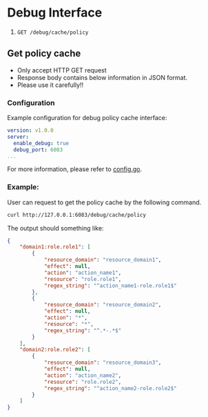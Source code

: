 # Debug Interface

1. `GET /debug/cache/policy`


## Get policy cache

- Only accept HTTP GET request
- Response body contains below information in JSON format.
- Please use it carefully!!

### Configuration

Example configuration for debug policy cache interface:

```yaml
version: v1.0.0
server:
  enable_debug: true
  debug_port: 6083
...
```

For more information, please refer to [config.go](../config/config.go).

### Example:

User can request to get the policy cache by the following command.

```bash
curl http://127.0.0.1:6083/debug/cache/policy
```

The output should something like:

```json
{
    "domain1:role.role1": [
        {
            "resource_domain": "resource_domain1",
            "effect": null,
            "action": "action_name1",
            "resource": "role.role1",
            "regex_string": "^action_name1-role.role1$"
        },
        {
            "resource_domain": "resource_domain2",
            "effect": null,
            "action": "*",
            "resource": "*",
            "regex_string": "^.*-.*$"
        }
    ],
    "domain2:role.role2": [
        {
            "resource_domain": "resource_domain3",
            "effect": null,
            "action": "action_name2",
            "resource": "role.role2",
            "regex_string": "^action_name2-role.role2$"
        }
    ]
}
```

